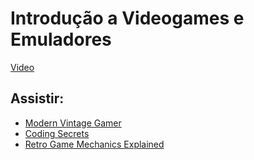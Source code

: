 # Introdução a Videogames e Emuladores

[Video](https://www.youtube.com/watch?v=vUqLLpUJ47s)

## Assistir:

- [Modern Vintage Gamer](https://www.youtube.com/user/jimako123)
- [Coding Secrets](https://www.youtube.com/channel/UCkY047vYjF92-8HcoVTXAOg)
- [Retro Game Mechanics Explained](https://www.youtube.com/channel/UCwRqWnW5ZkVaP_lZF7caZ-g)
